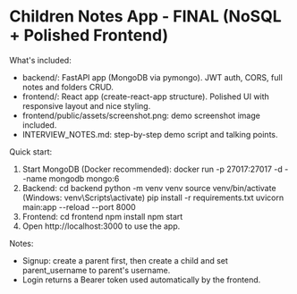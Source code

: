 Children Notes App - FINAL (NoSQL + Polished Frontend)
=====================================================

What's included:
- backend/: FastAPI app (MongoDB via pymongo). JWT auth, CORS, full notes and folders CRUD.
- frontend/: React app (create-react-app structure). Polished UI with responsive layout and nice styling.
- frontend/public/assets/screenshot.png: demo screenshot image included.
- INTERVIEW_NOTES.md: step-by-step demo script and talking points.

Quick start:
1. Start MongoDB (Docker recommended):
   docker run -p 27017:27017 -d --name mongodb mongo:6
2. Backend:
   cd backend
   python -m venv venv
   source venv/bin/activate   (Windows: venv\Scripts\activate)
   pip install -r requirements.txt
   uvicorn main:app --reload --port 8000
3. Frontend:
   cd frontend
   npm install
   npm start
4. Open http://localhost:3000 to use the app.

Notes:
- Signup: create a parent first, then create a child and set parent_username to parent's username.
- Login returns a Bearer token used automatically by the frontend.
